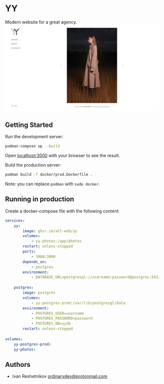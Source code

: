 # YY

Modern website for a great agency.
![Screenshot](public/screenshot-1.webp)

## Getting Started

Run the development server:

```bash
podman-compose up --build
```

Open [localhost:3000](http://localhost:3000) with your browser to see the result.

Build the production server:

```bash
podman build -f docker/prod.Dockerfile .
```

Note: you can replace `podman` with `sudo docker`.

## Running in production

Create a docker-compose file with the following content:

```yml
services:
    yy:
        image: ghcr.io/alt-web/yy
        volumes:
            - yy-photos:/app/photos
        restart: unless-stopped
        ports:
            - 3000:3000
        depends_on:
            - postgres
        environment:
            - DATABASE_URL=postgresql://username:password@postgres:5432/yydb?schema=public

    postgres:
        image: postgres
        volumes:
            - yy-postgres-prod:/var/lib/postgresql/data
        environment:
            - POSTGRES_USER=username
            - POSTGRES_PASSWORD=password
            - POSTGRES_DB=yydb
        restart: unless-stopped

volumes:
    yy-postgres-prod:
    yy-photos:
```

## Authors

-   Ivan Reshetnikov <ordinarydev@protonmail.com>
